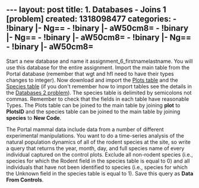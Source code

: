--- layout: post title: 1. Databases - Joins 1 [problem] created:
1318098477 categories: - !binary |- Ng== - !binary |- aW50cm8= - !binary
|- Ng== - !binary |- aW50cm8= - !binary |- Ng== - !binary |- aW50cm8=
---

Start a new database and name it assignment\_6\_firstnamelastname. You
will use this database for the entire assignment. Import the main table
from the Portal database (remember that wgt and hfl need to have their
types changes to integer). Now download and import the [Plots
table](http://www.programmingforbiologists.org/sites/programmingforbiologists.org/files/portal_plots.csv)
and the [Species
table](http://www.programmingforbiologists.org/sites/programmingforbiologists.org/files/portal_species.txt)
(if you don't remember how to import tables see the details in the
[Databases 2 problem](databases-2-problem)). The species table is
delimited by semicolons not commas. Remember to check that the fields in
each table have reasonable Types. The Plots table can be joined to the
main table by joining **plot** to **PlotsID** and the species table can
be joined to the main table by joining **species** to **New Code**.

The Portal mammal data include data from a number of different
experimental manipulations. You want to do a time-series analysis of the
natural population dynamics of all of the rodent species at the site, so
write a query that returns the year, month, day, and full species name
of every individual captured on the control plots. Exclude all
non-rodent species (i.e., species for which the Rodent field in the
species table is equal to 0) and all individuals that have not been
identified to species (i.e., species for which the Unknown field in the
species table is equal to 1). Save this query as **Data From Controls**.
